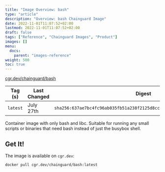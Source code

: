 ```yaml
---
title: "Image Overview: bash"
type: "article"
description: "Overview: bash Chainguard Image"
date: 2022-11-01T11:07:52+02:00
lastmod: 2022-11-01T11:07:52+02:00
draft: false
tags: ["Reference", "Chainguard Images", "Product"]
images: []
menu:
  docs:
    parent: "images-reference"
weight: 500
toc: true
---
```


[cgr.dev/chainguard/bash](https://github.com/chainguard-images/images/tree/main/images/bash)

| Tag (s)   | Last Changed | Digest                                                                    |
|-----------|--------------|---------------------------------------------------------------------------|
|  `latest` | July 27th    | `sha256:637ae7bc4fc96ab035fb51a238f2125d8cca07f0e69f33c0fe5924f10b43ecd4` |



Container image with only bash and libc. Suitable for running any small scripts or binaries that need bash instead of just the busybox shell.

## Get It!

The image is available on `cgr.dev`:

```
docker pull cgr.dev/chainguard/bash:latest
```

